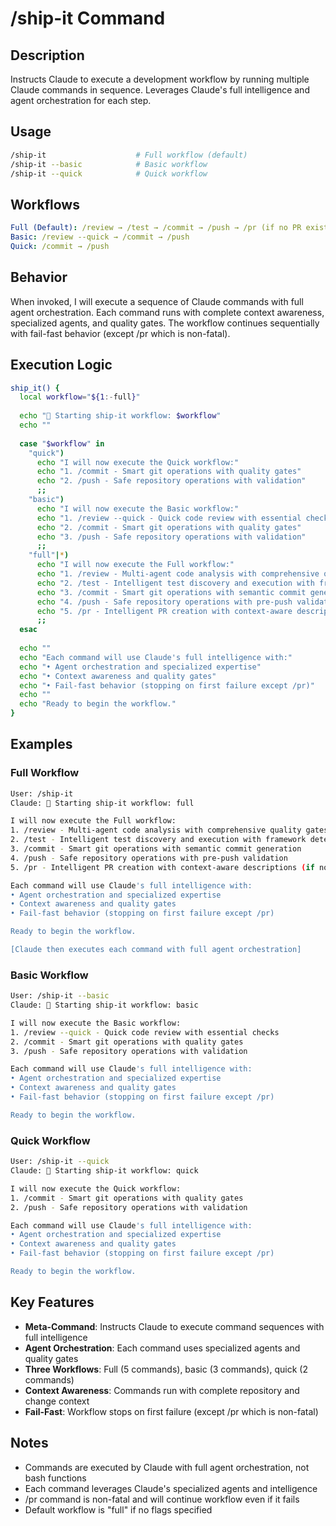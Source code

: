 # /ship-it Command

## Description

Instructs Claude to execute a development workflow by running multiple Claude commands in sequence.
Leverages Claude's full intelligence and agent orchestration for each step.

## Usage

```bash
/ship-it                    # Full workflow (default)
/ship-it --basic            # Basic workflow  
/ship-it --quick            # Quick workflow
```

## Workflows

```yaml
Full (Default): /review → /test → /commit → /push → /pr (if no PR exists)
Basic: /review --quick → /commit → /push
Quick: /commit → /push
```

## Behavior

When invoked, I will execute a sequence of Claude commands with full agent orchestration.
Each command runs with complete context awareness, specialized agents, and quality gates.
The workflow continues sequentially with fail-fast behavior (except /pr which is non-fatal).

## Execution Logic

```bash
ship_it() {
  local workflow="${1:-full}"
  
  echo "🚀 Starting ship-it workflow: $workflow"
  echo ""
  
  case "$workflow" in
    "quick")
      echo "I will now execute the Quick workflow:"
      echo "1. /commit - Smart git operations with quality gates"
      echo "2. /push - Safe repository operations with validation"
      ;;
    "basic") 
      echo "I will now execute the Basic workflow:"
      echo "1. /review --quick - Quick code review with essential checks"
      echo "2. /commit - Smart git operations with quality gates"
      echo "3. /push - Safe repository operations with validation"
      ;;
    "full"|*)
      echo "I will now execute the Full workflow:"
      echo "1. /review - Multi-agent code analysis with comprehensive quality gates"
      echo "2. /test - Intelligent test discovery and execution with framework detection"
      echo "3. /commit - Smart git operations with semantic commit generation"
      echo "4. /push - Safe repository operations with pre-push validation"
      echo "5. /pr - Intelligent PR creation with context-aware descriptions (if no PR exists)"
      ;;
  esac
  
  echo ""
  echo "Each command will use Claude's full intelligence with:"
  echo "• Agent orchestration and specialized expertise"
  echo "• Context awareness and quality gates"  
  echo "• Fail-fast behavior (stopping on first failure except /pr)"
  echo ""
  echo "Ready to begin the workflow."
}
```

## Examples

### Full Workflow

```bash
User: /ship-it
Claude: 🚀 Starting ship-it workflow: full

I will now execute the Full workflow:
1. /review - Multi-agent code analysis with comprehensive quality gates
2. /test - Intelligent test discovery and execution with framework detection
3. /commit - Smart git operations with semantic commit generation
4. /push - Safe repository operations with pre-push validation
5. /pr - Intelligent PR creation with context-aware descriptions (if no PR exists)

Each command will use Claude's full intelligence with:
• Agent orchestration and specialized expertise
• Context awareness and quality gates
• Fail-fast behavior (stopping on first failure except /pr)

Ready to begin the workflow.

[Claude then executes each command with full agent orchestration]
```

### Basic Workflow

```bash
User: /ship-it --basic
Claude: 🚀 Starting ship-it workflow: basic

I will now execute the Basic workflow:
1. /review --quick - Quick code review with essential checks
2. /commit - Smart git operations with quality gates
3. /push - Safe repository operations with validation

Each command will use Claude's full intelligence with:
• Agent orchestration and specialized expertise
• Context awareness and quality gates
• Fail-fast behavior (stopping on first failure except /pr)

Ready to begin the workflow.
```

### Quick Workflow

```bash
User: /ship-it --quick
Claude: 🚀 Starting ship-it workflow: quick

I will now execute the Quick workflow:
1. /commit - Smart git operations with quality gates
2. /push - Safe repository operations with validation

Each command will use Claude's full intelligence with:
• Agent orchestration and specialized expertise
• Context awareness and quality gates
• Fail-fast behavior (stopping on first failure except /pr)

Ready to begin the workflow.
```

## Key Features

- **Meta-Command**: Instructs Claude to execute command sequences with full intelligence
- **Agent Orchestration**: Each command uses specialized agents and quality gates  
- **Three Workflows**: Full (5 commands), basic (3 commands), quick (2 commands)
- **Context Awareness**: Commands run with complete repository and change context
- **Fail-Fast**: Workflow stops on first failure (except /pr which is non-fatal)

## Notes

- Commands are executed by Claude with full agent orchestration, not bash functions
- Each command leverages Claude's specialized agents and intelligence
- /pr command is non-fatal and will continue workflow even if it fails
- Default workflow is "full" if no flags specified
